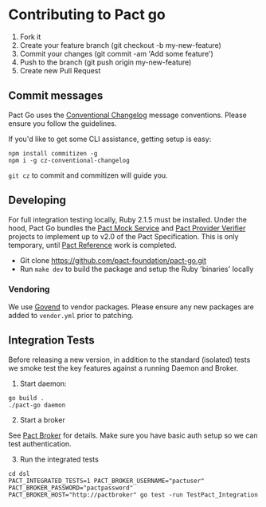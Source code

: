 # Contributing to Pact go

1. Fork it
1. Create your feature branch (git checkout -b my-new-feature)
1. Commit your changes (git commit -am 'Add some feature')
1. Push to the branch (git push origin my-new-feature)
1. Create new Pull Request

## Commit messages

Pact Go uses the [Conventional Changelog](https://github.com/bcoe/conventional-changelog-standard/blob/master/convention.md)
message conventions. Please ensure you follow the guidelines.

If you'd like to get some CLI assistance, getting setup is easy:

```shell
npm install commitizen -g
npm i -g cz-conventional-changelog
```

`git cz` to commit and commitizen will guide you.

## Developing

For full integration testing locally, Ruby 2.1.5 must be installed. Under the
hood, Pact Go bundles the
[Pact Mock Service](https://github.com/bethesque/pact-mock_service) and
[Pact Provider Verifier](https://github.com/pact-foundation/pact-provider-verifier)
projects to implement up to v2.0 of the Pact Specification. This is only
temporary, until [Pact Reference](https://github.com/pact-foundation/pact-reference/)
work is completed.

* Git clone https://github.com/pact-foundation/pact-go.git
* Run `make dev` to build the package and setup the Ruby 'binaries' locally

### Vendoring

We use [Govend](https://github.com/govend/govend) to vendor packages. Please ensure
any new packages are added to `vendor.yml` prior to patching.

## Integration Tests

Before releasing a new version, in addition to the standard (isolated) tests
we smoke test the key features against a running Daemon and Broker.

1. Start daemon:

  ```
  go build .
  ./pact-go daemon
  ```

2. Start a broker

  See [Pact Broker](https://github.com/bethesque/pact_broker#usage) for details.
  Make sure you have basic auth setup so we can test authentication.

3. Run the integrated tests

```
cd dsl
PACT_INTEGRATED_TESTS=1 PACT_BROKER_USERNAME="pactuser" PACT_BROKER_PASSWORD="pactpassword" PACT_BROKER_HOST="http://pactbroker" go test -run TestPact_Integration
```
